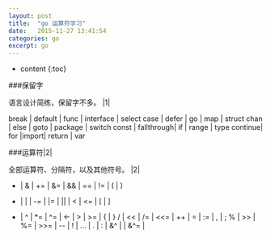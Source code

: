 ```yaml
---
layout: post
title:  "go 运算符学习"
date:   2015-11-27 13:41:54
categories: go
excerpt: go
---
```


* content
{:toc}

###保留字

语言设计简练，保留字不多。
|1|

break   |  default   | func | interface | select
case    |  defer 	 | go   |	  map 	| struct
chan    |  else      | goto |	package	| switch
const   | fallthrough| if   |  range 	| type
continue|   for      |import|  return   | var

###运算符|2|

全部运算符、分隔符，以及其他符号。
|2|
+  | &	| += | &=  | &&  | ==  | !=  | (  | )
-  | |	| -= | |=  | ||  | <   | <=  | [  | ]
*  | ^	| *= | ^=  | <-  | >   | >=  | {  | }
/  | << | /= | <<= |  ++ |  =  | :=  | ,  | ;
%  | >> | %= | >>= |  -- |  !  | ... | .  | :
   | &^ |    | &^= |
 

